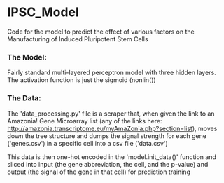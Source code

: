 # IPSC_Model
Code for the model to predict the effect of various factors on the Manufacturing of Induced Pluripotent Stem Cells

### The Model:
Fairly standard multi-layered perceptron model with three hidden layers. The activation function is just the sigmoid (nonlin())

### The Data: 
The 'data_processing.py' file is a scraper that, when given the link to an Amazonia! Gene Microarray list (any of the links here: http://amazonia.transcriptome.eu/myAmaZonia.php?section=list), moves down the tree structure and dumps the signal strength for each gene ('genes.csv') in a specific cell into a csv file ('data.csv') 

This data is then one-hot encoded in the 'model.init_data()' function and sliced into input (the gene abbreviation, the cell, and the p-value) and output (the signal of the gene in that cell) for prediction training
